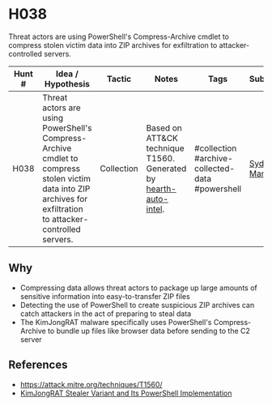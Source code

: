 # H038

Threat actors are using PowerShell's Compress-Archive cmdlet to compress stolen victim data into ZIP archives for exfiltration to attacker-controlled servers.

| Hunt #       | Idea / Hypothesis                                                      | Tactic         | Notes                                                                              | Tags                           | Submitter           |
|--------------|-------------------------------------------------------------------------|----------------|------------------------------------------------------------------------------------|--------------------------------|---------------------|
| H038    | Threat actors are using PowerShell's Compress-Archive cmdlet to compress stolen victim data into ZIP archives for exfiltration to attacker-controlled servers. | Collection | Based on ATT&CK technique T1560. Generated by [hearth-auto-intel](https://github.com/THORCollective/HEARTH). | #collection #archive-collected-data #powershell | [Sydney Marrone](https://www.linkedin.com/in/sydneymarrone/) |

## Why
- Compressing data allows threat actors to package up large amounts of sensitive information into easy-to-transfer ZIP files
- Detecting the use of PowerShell to create suspicious ZIP archives can catch attackers in the act of preparing to steal data
- The KimJongRAT malware specifically uses PowerShell's Compress-Archive to bundle up files like browser data before sending to the C2 server

## References
- https://attack.mitre.org/techniques/T1560/
- [KimJongRAT Stealer Variant and Its PowerShell Implementation](https://unit42.paloaltonetworks.com/kimjongrat-stealer-variant-powershell/)
